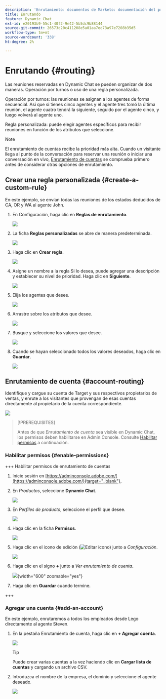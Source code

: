 ```yaml
---
description: 'Enrutamiento: documentos de Marketo: documentación del producto'
title: Enrutando
feature: Dynamic Chat
exl-id: e20193b9-55c1-40f2-9e42-5b5dc9b88144
source-git-commit: 26573c20c411208e5a01aa7ec73a97e7208b35d5
workflow-type: tm+mt
source-wordcount: '338'
ht-degree: 2%

---
```


# Enrutando {#routing}

Las reuniones reservadas en Dynamic Chat se pueden organizar de dos maneras. Operación por turnos o uso de una regla personalizada.

Operación por turnos: las reuniones se asignan a los agentes de forma secuencial. Así que si tienes cinco agentes y el agente tres tomó la última reunión, el agente cuatro tendrá la siguiente, seguido por el agente cinco, y luego volverá al agente uno.

Regla personalizada: puede elegir agentes específicos para recibir reuniones en función de los atributos que seleccione.

>[!NOTE]
>
>El enrutamiento de cuentas recibe la prioridad más alta. Cuando un visitante llega al punto de la conversación para reservar una reunión o iniciar una conversación en vivo, [Enrutamiento de cuentas](#account-routing) se comprueba primero antes de considerar otras opciones de enrutamiento.

## Crear una regla personalizada {#create-a-custom-rule}

En este ejemplo, se envían todas las reuniones de los estados deducidos de CA, OR y WA al agente John.

1. En Configuración, haga clic en **Reglas de enrutamiento**.

   ![](assets/routing-1.png)

1. La ficha **Reglas personalizadas** se abre de manera predeterminada.

   ![](assets/routing-2.png)

1. Haga clic en **Crear regla**.

   ![](assets/routing-3.png)

1. Asigne un nombre a la regla Si lo desea, puede agregar una descripción y establecer su nivel de prioridad. Haga clic en **Siguiente**.

   ![](assets/routing-4.png)

1. Elija los agentes que desee.

   ![](assets/routing-5.png)

1. Arrastre sobre los atributos que desee.

   ![](assets/routing-6.png)

1. Busque y seleccione los valores que desee.

   ![](assets/routing-7.png)

1. Cuando se hayan seleccionado todos los valores deseados, haga clic en **Guardar**.

   ![](assets/routing-8.png)

## Enrutamiento de cuenta {#account-routing}

Identifique y cargue su cuenta de Target y sus respectivos propietarios de ventas, y enrute a los visitantes que provengan de esas cuentas directamente al propietario de la cuenta correspondiente.

![](assets/routing-9.png)

>[!PREREQUISITES]
>
>Antes de que _Enrutamiento de cuenta_ sea visible en Dynamic Chat, los permisos deben habilitarse en Admin Console. Consulte [Habilitar permisos](#enable-permissions) a continuación.

### Habilitar permisos {#enable-permissions}

+++ Habilitar permisos de enrutamiento de cuentas

1. Inicie sesión en [https://adminconsole.adobe.com/](https://adminconsole.adobe.com/){target="_blank"}.

1. En _Productos_, seleccione **Dynamic Chat**.

   ![](assets/routing-10.png)

1. En _Perfiles de producto_, seleccione el perfil que desee.

   ![](assets/routing-11.png)

1. Haga clic en la ficha **Permisos**.

   ![](assets/routing-12.png)

1. Haga clic en el icono de edición (![Editar icono](assets/icon-routing-edit.png)) junto a _Configuración_.

   ![](assets/routing-13.png)

1. Haga clic en el signo **+** junto a _Ver enrutamiento de cuenta_.

   ![](assets/routing-14.png){width="600" zoomable="yes"}

1. Haga clic en **Guardar** cuando termine.

+++

### Agregar una cuenta {#add-an-account}

En este ejemplo, enrutaremos a todos los empleados desde Lego directamente al agente Steven.

1. En la pestaña Enrutamiento de cuenta, haga clic en **+ Agregar cuenta**.

   ![](assets/routing-15.png)

   >[!TIP]
   >
   >Puede crear varias cuentas a la vez haciendo clic en **Cargar lista de cuentas** y cargando un archivo CSV.

1. Introduzca el nombre de la empresa, el dominio y seleccione el agente deseado.

   ![](assets/routing-16.png)

